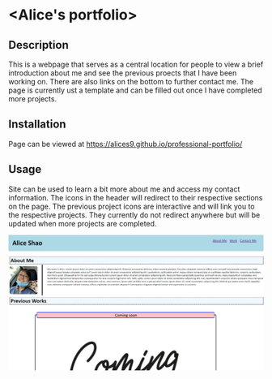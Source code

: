 # <Alice's portfolio>

## Description

This is a webpage that serves as a central location for people to view a brief introduction about me and see the previous proects that I have been working on. There are also links on the bottom to further contact me. The page is currently ust a template and can be filled out once I have completed more projects.

## Installation

Page can be viewed at https://alices9.github.io/professional-portfolio/

## Usage

Site can be used to learn a bit more about me and access my contact information. The icons in the header will redirect to their respective sections on the page. The previous project icons are interactive and will link you to the respective projects. They currently do not redirect anywhere but will be updated when more projects are completed.

<img src="./assets/images/portfolio-ss.png" alt="preview of my portfolio page">


